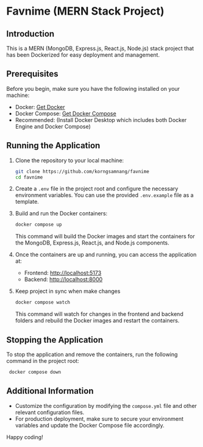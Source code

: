 # Favnime (MERN Stack Project)

## Introduction

This is a MERN (MongoDB, Express.js, React.js, Node.js) stack project that has been Dockerized for easy deployment and
management.

## Prerequisites

Before you begin, make sure you have the following installed on your machine:

- Docker: [Get Docker](https://docs.docker.com/engine/install/)
- Docker Compose: [Get Docker Compose](https://docs.docker.com/compose/install/)
- Recommended: (Install Docker Desktop which includes
  both Docker Engine and Docker Compose)

## Running the Application

1. Clone the repository to your local machine:

    ```bash
    git clone https://github.com/korngsamnang/favnime
    cd favnime
    ```

2. Create a `.env` file in the project root and configure the necessary environment variables. You can use the
   provided `.env.example` file as a template.

3. Build and run the Docker containers:

    ```bash
   docker compose up
    ```

   This command will build the Docker images and start the containers for the MongoDB, Express.js, React.js, and Node.js
   components.

4. Once the containers are up and running, you can access the application at:

    - Frontend: [http://localhost:5173](http://localhost:5173)
    - Backend: [http://localhost:8000](http://localhost:8000)

5. Keep project in sync when make changes

    ```bash
   docker compose watch
    ```

   This command will watch for changes in the frontend and backend folders and rebuild the Docker images and restart the
   containers.

## Stopping the Application

To stop the application and remove the containers, run the following command in the project root:

  ```bash
   docker compose down
   ```

## Additional Information

- Customize the configuration by modifying the `compose.yml` file and other relevant configuration files.
- For production deployment, make sure to secure your environment variables and update the Docker Compose file
  accordingly.

Happy coding!
